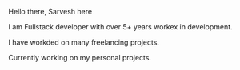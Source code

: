 Hello there, Sarvesh here

I am Fullstack developer with over 5+ years workex in development.

I have workded on many freelancing projects.

Currently working on my personal projects.
